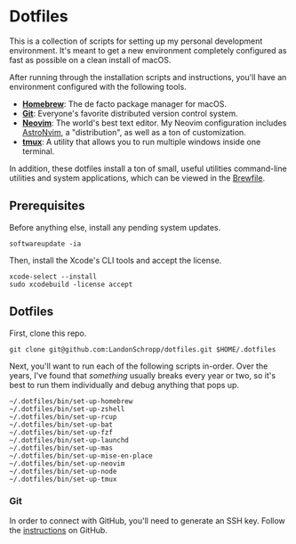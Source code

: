 # Dotfiles

This is a collection of scripts for setting up my personal development environment. It's meant to
get a new environment completely configured as fast as possible on a clean install of macOS.

After running through the installation scripts and instructions, you'll have an environment
configured with the following tools.

- **[Homebrew](http://mxcl.github.com/homebrew/)**: The de facto package manager for macOS.
- **[Git](https://git-scm.com/)**: Everyone's favorite distributed version control system.
- **[Neovim](https://neovim.io/)**: The world's best text editor. My Neovim configuration includes
  [AstroNvim](https://astronvim.com/), a "distribution", as well as a ton of customization.
- **[tmux](https://tmux.github.io/)**: A utility that allows you to run multiple windows inside one
  terminal.

In addition, these dotfiles install a ton of small, useful utilities command-line utilities and
system applications, which can be viewed in the [Brewfile](Brewfile).

## Prerequisites

Before anything else, install any pending system updates.

```shell
softwareupdate -ia
```

Then, install the Xcode's CLI tools and accept the license.

```shell
xcode-select --install
sudo xcodebuild -license accept
```

## Dotfiles

First, clone this repo.

```shell
git clone git@github.com:LandonSchropp/dotfiles.git $HOME/.dotfiles
```

Next, you'll want to run each of the following scripts in-order. Over the years, I've found that
_something_ usually breaks every year or two, so it's best to run them individually and debug
anything that pops up.

```shell
~/.dotfiles/bin/set-up-homebrew
~/.dotfiles/bin/set-up-zshell
~/.dotfiles/bin/set-up-rcup
~/.dotfiles/bin/set-up-bat
~/.dotfiles/bin/set-up-fzf
~/.dotfiles/bin/set-up-launchd
~/.dotfiles/bin/set-up-mas
~/.dotfiles/bin/set-up-mise-en-place
~/.dotfiles/bin/set-up-neovim
~/.dotfiles/bin/set-up-node
~/.dotfiles/bin/set-up-tmux

```

### Git

In order to connect with GitHub, you'll need to generate an SSH key. Follow the
[instructions](https://docs.github.com/en/authentication/connecting-to-github-with-ssh) on GitHub.
